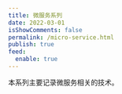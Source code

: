 ```yaml
---
title: 微服务系列
date: 2022-03-01
isShowComments: false
permalink: /micro-service.html
publish: true
feed:
  enable: true
---
```

本系列主要记录微服务相关的技术。

